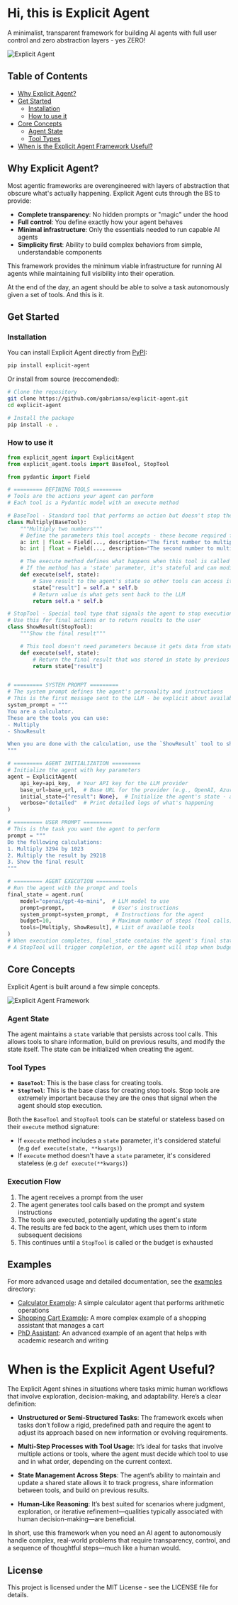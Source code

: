 # Hi, this is Explicit Agent

A minimalist, transparent framework for building AI agents with full user control and zero abstraction layers - yes ZERO!

![Explicit Agent](assets/explicit.png)

## Table of Contents
- [Why Explicit Agent?](#why-explicit-agent)
- [Get Started](#get-started)
  - [Installation](#installation)
  - [How to use it](#how-to-use-it)
- [Core Concepts](#core-concepts)
  - [Agent State](#agent-state)
  - [Tool Types](#tool-types)
- [When is the Explicit Agent Framework Useful?](#when-is-the-explicit-agent-useful)


## Why Explicit Agent?

Most agentic frameworks are overengineered with layers of abstraction that obscure what's actually happening. Explicit Agent cuts through the BS to provide:

- **Complete transparency**: No hidden prompts or "magic" under the hood
- **Full control**: You define exactly how your agent behaves
- **Minimal infrastructure**: Only the essentials needed to run capable AI agents
- **Simplicity first**: Ability to build complex behaviors from simple, understandable components

This framework provides the minimum viable infrastructure for running AI agents while maintaining full visibility into their operation.

At the end of the day, an agent should be able to solve a task autonomously given a set of tools. And this is it.

## Get Started

### Installation

You can install Explicit Agent directly from [PyPI](https://pypi.org/project/explicit-agent/):

```bash
pip install explicit-agent
```

Or install from source (reccomended):

```bash
# Clone the repository
git clone https://github.com/gabriansa/explicit-agent.git
cd explicit-agent

# Install the package
pip install -e .
```

### How to use it

```python
from explicit_agent import ExplicitAgent
from explicit_agent.tools import BaseTool, StopTool

from pydantic import Field

# ========= DEFINING TOOLS =========
# Tools are the actions your agent can perform
# Each tool is a Pydantic model with an execute method

# BaseTool - Standard tool that performs an action but doesn't stop the agent
class Multiply(BaseTool):
    """Multiply two numbers"""
    # Define the parameters this tool accepts - these become required fields
    a: int | float = Field(..., description="The first number to multiply")
    b: int | float = Field(..., description="The second number to multiply")

    # The execute method defines what happens when this tool is called
    # If the method has a 'state' parameter, it's stateful and can modify agent state
    def execute(self, state):
        # Save result to the agent's state so other tools can access it later
        state["result"] = self.a * self.b
        # Return value is what gets sent back to the LLM
        return self.a * self.b

# StopTool - Special tool type that signals the agent to stop execution
# Use this for final actions or to return results to the user
class ShowResult(StopTool):
    """Show the final result"""

    # This tool doesn't need parameters because it gets data from state
    def execute(self, state):
        # Return the final result that was stored in state by previous tool calls
        return state["result"]


# ========= SYSTEM PROMPT =========
# The system prompt defines the agent's personality and instructions
# This is the first message sent to the LLM - be explicit about available tools
system_prompt = """
You are a calculator.
These are the tools you can use:
- Multiply
- ShowResult

When you are done with the calculation, use the `ShowResult` tool to show the final result.
"""

# ========= AGENT INITIALIZATION =========
# Initialize the agent with key parameters
agent = ExplicitAgent(
    api_key=api_key,  # Your API key for the LLM provider
    base_url=base_url,  # Base URL for the provider (e.g., OpenAI, Azure, etc.)
    initial_state={"result": None},  # Initialize the agent's state - a shared memory between tools
    verbose="detailed"  # Print detailed logs of what's happening
)

# ========= USER PROMPT =========
# This is the task you want the agent to perform
prompt = """
Do the following calculations:
1. Multiply 3294 by 1023
2. Multiply the result by 29218
3. Show the final result
"""

# ========= AGENT EXECUTION =========
# Run the agent with the prompt and tools
final_state = agent.run(
    model="openai/gpt-4o-mini",  # LLM model to use
    prompt=prompt,               # User's instructions
    system_prompt=system_prompt,  # Instructions for the agent
    budget=10,                   # Maximum number of steps (tool calls) before forced termination
    tools=[Multiply, ShowResult], # List of available tools
)
# When execution completes, final_state contains the agent's final state
# A StopTool will trigger completion, or the agent will stop when budget is exhausted
```

## Core Concepts
Explicit Agent is built around a few simple concepts.

![Explicit Agent Framework](assets/framework.png)



### Agent State

The agent maintains a `state` variable that persists across tool calls. This allows tools to share information, build on previous results, and modify the state itself. The state can be initialized when creating the agent.

### Tool Types

- **`BaseTool`**: This is the base class for creating tools.
- **`StopTool`**: This is the base class for creating stop tools. Stop tools are extremely important because they are the ones that signal when the agent should stop execution.

Both the `BaseTool` and `StopTool` tools can be stateful or stateless based on their `execute` method signature:
- If `execute` method includes a `state` parameter, it's considered stateful (e.g `def execute(state, **kwargs)`)
- If `execute` method doesn't have a `state` parameter, it's considered stateless (e.g `def execute(**kwargs)`)

### Execution Flow

1. The agent receives a prompt from the user
2. The agent generates tool calls based on the prompt and system instructions
3. The tools are executed, potentially updating the agent's state
4. The results are fed back to the agent, which uses them to inform subsequent decisions
5. This continues until a `StopTool` is called or the budget is exhausted

## Examples

For more advanced usage and detailed documentation, see the [examples](examples) directory:

- [Calculator Example](examples/calculator.py): A simple calculator agent that performs arithmetic operations
- [Shopping Cart Example](examples/shopping_cart.py): A more complex example of a shopping assistant that manages a cart
- [PhD Assistant](examples/phd_assistant.py): An advanced example of an agent that helps with academic research and writing

# When is the Explicit Agent Useful?

The Explicit Agent shines in situations where tasks mimic human workflows that involve exploration, decision-making, and adaptability. Here’s a clear definition:
- **Unstructured or Semi-Structured Tasks**: The framework excels when tasks don’t follow a rigid, predefined path and require the agent to adjust its approach based on new information or evolving requirements.

- **Multi-Step Processes with Tool Usage**: It’s ideal for tasks that involve multiple actions or tools, where the agent must decide which tool to use and in what order, depending on the current context.

- **State Management Across Steps**: The agent’s ability to maintain and update a shared state allows it to track progress, share information between tools, and build on previous results.

- **Human-Like Reasoning**: It’s best suited for scenarios where judgment, exploration, or iterative refinement—qualities typically associated with human decision-making—are beneficial.

In short, use this framework when you need an AI agent to autonomously handle complex, real-world problems that require transparency, control, and a sequence of thoughtful steps—much like a human would.

## License

This project is licensed under the MIT License - see the LICENSE file for details.
